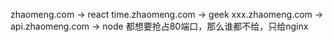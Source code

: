zhaomeng.com -> react
time.zhaomeng.com -> geek
xxx.zhaomeng.com ->
api.zhaomeng.com -> node
都想要抢占80端口，那么谁都不给，只给nginx
